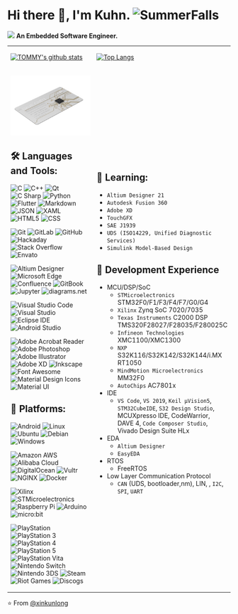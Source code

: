# Hi there :wave:, I'm Kuhn. <img src="https://komarev.com/ghpvc/?username=SummerFalls" alt="SummerFalls" />

<img src="https://media.giphy.com/media/WUlplcMpOCEmTGBtBW/giphy.gif" width="48"> **An Embedded Software Engineer.**

<table>
<tr>
<td style = "width: 50%;">

[![TOMMY's github stats](https://github-readme-stats.vercel.app/api?username=xinkunlong&count_private=true&show_icons=true)](http://apex.linn.top/)

</td>
<td style = "width: 50%;">

[![Top Langs](https://github-readme-stats.vercel.app/api/top-langs/?username=xinkunlong&layout=compact)](http://apex.linn.top/)

</td>
</tr>
<tr>
<td style = "width: 50%;">

[![Pic_1][Pic_1]](https://github.com/SummerFalls/PCB_BusinessCard)

## :hammer_and_wrench: Languages and Tools:

![C](https://img.shields.io/badge/-C-A8B9CC?style=flat-square&logo=C&logoColor=white)
![C++](https://img.shields.io/badge/-C++-00599C?style=flat-square&logo=C%2B%2B&logoColor=white)
![Qt](https://img.shields.io/badge/-Qt-41CD52?style=flat-square&logo=Qt&logoColor=white)
![C Sharp](https://img.shields.io/badge/-C%20Sharp-239120?style=flat-square&logo=C-Sharp&logoColor=white)
![Python](https://img.shields.io/badge/-Python-3776AB?style=flat-square&logo=Python&logoColor=white)
![Flutter](https://img.shields.io/badge/-Flutter-02569B?style=flat-square&logo=Flutter&logoColor=white)
![Markdown](https://img.shields.io/badge/-Markdown-000000?style=flat-square&logo=Markdown&logoColor=white)
![JSON](https://img.shields.io/badge/-JSON-000000?style=flat-square&logo=JSON&logoColor=white)
![XAML](https://img.shields.io/badge/-XAML-0C54C2?style=flat-square&logo=XAML&logoColor=white)
![HTML5](https://img.shields.io/badge/-HTML5-E34F26?style=flat-square&logo=html5&logoColor=white)
![CSS](https://img.shields.io/badge/-CSS-1572B6?style=flat-square&logo=css3&logoColor=white)

![Git](https://img.shields.io/badge/Git-F05032?style=flat-square&logo=Git&logoColor=white)
![GitLab](https://img.shields.io/badge/-GitLab-444444?style=flat-square&logo=Gitlab)
![GitHub](https://img.shields.io/badge/-GitHub-181717?style=flat-square&logo=GitHub&logoColor=white)
![Hackaday](https://img.shields.io/badge/-Hackaday-1A1A1A?style=flat-square&logo=Hackaday&logoColor=white)
![Stack Overflow](https://img.shields.io/badge/-Stack%20Overflow-444444?style=flat-square&logo=stack-overflow)
![Envato](https://img.shields.io/badge/-Envato-444444?style=flat-square&logo=Envato)

![Altium Designer](https://img.shields.io/badge/-Altium%20Designer-A5915F?style=flat-square&logo=Altium-Designer&logoColor=white)
![Microsoft Edge](https://img.shields.io/badge/Microsoft%20Edge-0078D7?style=flat-square&logo=Microsoft-Edge&logoColor=white)
![Confluence](https://img.shields.io/badge/-Confluence-172B4D?style=flat-square&logo=Confluence&logoColor=white)
![GitBook](https://img.shields.io/badge/-GitBook-3884FF?style=flat-square&logo=GitBook&logoColor=white)
![Jupyter](https://img.shields.io/badge/-Jupyter-444444?style=flat-square&logo=Jupyter)
![diagrams.net](https://img.shields.io/badge/-diagrams.net-444444?style=flat-square&logo=diagrams.net)

![Visual Studio Code](https://img.shields.io/badge/Visual%20Studio%20Code-444444?style=flat-square&logo=Visual-Studio-Code&logoColor=007ACC)
![Visual Studio](https://img.shields.io/badge/-Visual%20Studio-5C2D91?style=flat-square&logo=Visual-Studio&logoColor=white)
![Eclipse IDE](https://img.shields.io/badge/-Eclipse%20IDE-2C2255?style=flat-square&logo=Eclipse-IDE&logoColor=white)
![Android Studio](https://img.shields.io/badge/-Android%20Studio-444444?style=flat-square&logo=android-studio&logoColor=3DDC84)

![Adobe Acrobat Reader](https://img.shields.io/badge/-Adobe%20Acrobat%20Reader-EC1C24?style=flat-square&logo=Adobe-Acrobat-Reader&logoColor=white)
![Adobe Photoshop](https://img.shields.io/badge/-Abode%20Photoshop-31A8FF?style=flat-square&logo=Adobe-Photoshop&logoColor=white)
![Adobe Illustrator](https://img.shields.io/badge/-Abode%20Illustrator-FF9A00?style=flat-square&logo=Adobe-Illustrator&logoColor=white)
![Adobe XD](https://img.shields.io/badge/-Adobe%20XD-FF61F6?style=flat-square&logo=Adobe-XD&logoColor=white)
![Inkscape](https://img.shields.io/badge/-Inkscape-000000?style=flat-square&logo=Inkscape&logoColor=white)
![Font Awesome](https://img.shields.io/badge/Font%20Awesome-444444?style=flat-square&logo=Font-Awesome&logoColor=339AF0)
![Material Design Icons](https://img.shields.io/badge/Material%20Design%20Icons-444444?style=flat-square&logo=Material-Design-Icons&logoColor=2196F3)
![Material UI](https://img.shields.io/badge/Material%20UI-444444?style=flat-square&logo=Material-UI&logoColor=0081CB)

## :kiwi_fruit: Platforms:

![Android](https://img.shields.io/badge/-Android-444444?style=flat-square&logo=android)
![Linux](https://img.shields.io/badge/-Linux-444444?style=flat-square&logo=linux)
![Ubuntu](https://img.shields.io/badge/-Ubuntu-444444?style=flat-square&logo=Ubuntu)
![Debian](https://img.shields.io/badge/-Debian-444444?style=flat-square&logo=debian&logoColor=A81D33)
![Windows](https://img.shields.io/badge/-Windows-444444?style=flat-square&logo=windows&logoColor=0078D6)

![Amazon AWS](https://img.shields.io/badge/Amazon%20AWS-232F3E?style=flat-square&logo=Amazon-AWS&logoColor=white)
![Alibaba Cloud](https://img.shields.io/badge/-Alibaba%20Cloud-444444?style=flat-square&logo=Alibaba-Cloud)
![DigitalOcean](https://img.shields.io/badge/DigitalOcean-444444?style=flat-square&logo=DigitalOcean&logoColor=0080FF)
![Vultr](https://img.shields.io/badge/Vultr-444444?style=flat-square&logo=Vultr&logoColor=007BFC)
![NGINX](https://img.shields.io/badge/-NGINX-269539?style=flat-square&logo=nginx&logoColor=white)
![Docker](https://img.shields.io/badge/-Docker-2496ED?style=flat-square&logo=Docker&logoColor=white)

![Xilinx](https://img.shields.io/badge/-Xilinx-444444?style=flat-square&logo=Xilinx&logoColor=E01F27)
![STMicroelectronics](https://img.shields.io/badge/-STMicroelectronics-444444?style=flat-square&logo=STMicroelectronics&logoColor=03234B)
![Raspberry Pi](https://img.shields.io/badge/-Raspberry%20Pi-444444?style=flat-square&logo=Raspberry-Pi&logoColor=C51A4A)
![Arduino](https://img.shields.io/badge/-Arduino-444444?style=flat-square&logo=Arduino)
![micro:bit](https://img.shields.io/badge/-micro:bit-444444?style=flat-square&logo=micro:bit)

![PlayStation](https://img.shields.io/badge/-PlayStation-003791?style=flat-square&logo=PlayStation&logoColor=white)
![PlayStation 3](https://img.shields.io/badge/-PlayStation%203-003791?style=flat-square&logo=PlayStation-3&logoColor=white)
![PlayStation 4](https://img.shields.io/badge/-PlayStation%204-003791?style=flat-square&logo=PlayStation-4&logoColor=white)
![PlayStation 5](https://img.shields.io/badge/-PlayStation%205-003791?style=flat-square&logo=PlayStation-5&logoColor=white)
![PlayStation Vita](https://img.shields.io/badge/-PlayStation%20Vita-003791?style=flat-square&logo=PlayStation-Vita&logoColor=white)
![Nintendo Switch](https://img.shields.io/badge/-Nintendo%20Switch-E60012?style=flat-square&logo=Nintendo-Switch&logoColor=white)
![Nintendo 3DS](https://img.shields.io/badge/-Nintendo%203DS-D12228?style=flat-square&logo=Nintendo-3DS&logoColor=white)
![Steam](https://img.shields.io/badge/-Steam-000000?style=flat-square&logo=Steam&logoColor=white)
![Riot Games](https://img.shields.io/badge/-Riot%20Games-444444?style=flat-square&logo=Riot-Games&logoColor=D32936)
![Discogs](https://img.shields.io/badge/-Discogs-333333?style=flat-square&logo=Discogs&logoColor=white)

</td>
<td style = "width: 50%;">

## :seedling: Learning:

- `Altium Designer 21`
- `Autodesk Fusion 360`
- `Adobe XD`
- `TouchGFX`
- `SAE J1939`
- `UDS (ISO14229, Unified Diagnostic Services)`
- `Simulink Model-Based Design`

## :speech_balloon: Development Experience

- MCU/DSP/SoC
  - `STMicroelectronics` STM32F0/F1/F3/F4/F7/G0/G4
  - `Xilinx` Zynq SoC 7020/7035
  - `Texas Instruments` C2000 DSP TMS320F28027/F28035/F280025C
  - `Infineon Technologies` XMC1100/XMC1300
  - `NXP` S32K116/S32K142/S32K144/i.MX RT1050
  - `MindMotion Microelectronics` MM32F0
  - `AutoChips` AC7801x
- IDE
  - `VS Code`, `VS 2019`, `Keil μVision5`,  `STM32CubeIDE`, `S32 Design Studio`, MCUXpresso IDE, CodeWarrior, DAVE 4, `Code Composer Studio`, Vivado Design Suite HLx
- EDA
  - `Altium Designer`
  - `EasyEDA`
- RTOS
  - FreeRTOS
- Low Layer Communication Protocol
  - `CAN` (UDS, bootloader,nm), LIN, , `I2C`, `SPI`,  `UART`

</td>
</tr>
</table>

⭐️ From [@xinkunlong](https://github.com/xinkunlong)

[Pic_1]: https://raw.githubusercontent.com/SummerFalls/PCB_BusinessCard/master/2.Pics/PCB_BusinessCard.22.png
